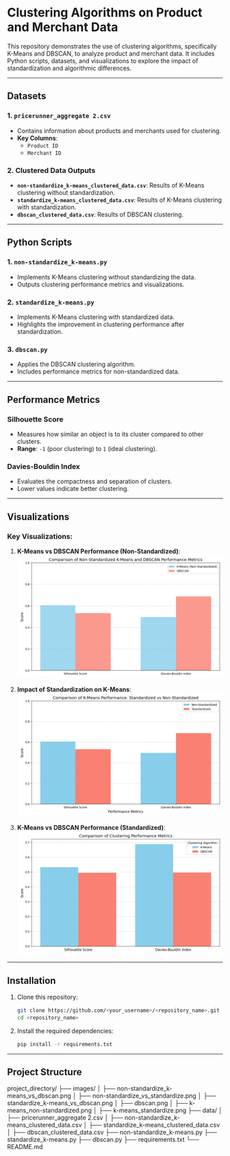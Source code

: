 # **Clustering Algorithms on Product and Merchant Data**

This repository demonstrates the use of clustering algorithms, specifically K-Means and DBSCAN, to analyze product and merchant data. It includes Python scripts, datasets, and visualizations to explore the impact of standardization and algorithmic differences.

---

## **Datasets**

### **1. `pricerunner_aggregate 2.csv`**
- Contains information about products and merchants used for clustering.
- **Key Columns**:
  - `Product ID`
  - `Merchant ID`

### **2. Clustered Data Outputs**
- **`non-standardize_k-means_clustered_data.csv`**: Results of K-Means clustering without standardization.
- **`standardize_k-means_clustered_data.csv`**: Results of K-Means clustering with standardization.
- **`dbscan_clustered_data.csv`**: Results of DBSCAN clustering.

---

## **Python Scripts**

### **1. `non-standardize_k-means.py`**
- Implements K-Means clustering without standardizing the data.
- Outputs clustering performance metrics and visualizations.

### **2. `standardize_k-means.py`**
- Implements K-Means clustering with standardized data.
- Highlights the improvement in clustering performance after standardization.

### **3. `dbscan.py`**
- Applies the DBSCAN clustering algorithm.
- Includes performance metrics for non-standardized data.

---

## **Performance Metrics**

### **Silhouette Score**
- Measures how similar an object is to its cluster compared to other clusters.
- **Range**: `-1` (poor clustering) to `1` (ideal clustering).

### **Davies-Bouldin Index**
- Evaluates the compactness and separation of clusters.
- Lower values indicate better clustering.

---

## **Visualizations**

### Key Visualizations:
1. **K-Means vs DBSCAN Performance (Non-Standardized)**:
   ![Non-Standardized K-Means vs DBSCAN](images/non-standardize_k-means_vs_dbscan.png)

2. **Impact of Standardization on K-Means**:
   ![Standardized vs Non-Standardized K-Means](images/non-standardize_vs_standardize.png)

3. **K-Means vs DBSCAN Performance (Standardized)**:
   ![Standardized K-Means vs DBSCAN](images/standardize_k-means_vs_dbscan.png)

---

## **Installation**

1. Clone this repository:
   ```bash
   git clone https://github.com/<your_username>/<repository_name>.git
   cd <repository_name>
2. Install the required dependencies:
   ```bash
   pip install -r requirements.txt

---

## **Project Structure**

project_directory/
├── images/
│   ├── non-standardize_k-means_vs_dbscan.png
│   ├── non-standardize_vs_standardize.png
│   ├── standardize_k-means_vs_dbscan.png
│   ├── dbscan.png
│   ├── k-means_non-standardized.png
│   ├── k-means_standardize.png
├── data/
│   ├── pricerunner_aggregate 2.csv
│   ├── non-standardize_k-means_clustered_data.csv
│   ├── standardize_k-means_clustered_data.csv
│   ├── dbscan_clustered_data.csv
├── non-standardize_k-means.py
├── standardize_k-means.py
├── dbscan.py
├── requirements.txt
└── README.md

